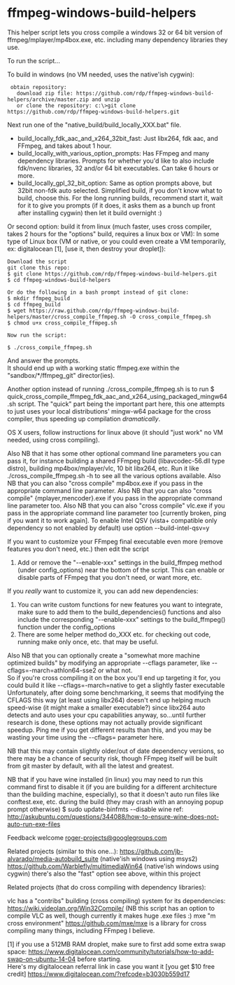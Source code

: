 ffmpeg-windows-build-helpers
============================

This helper script lets you cross compile a windows 32 or 64 bit version of ffmpeg/mplayer/mp4box.exe, etc.
including many dependency libraries they use.

To run the script...

To build in windows (no VM needed, uses the native'ish cygwin):

     obtain repository: 
       download zip file: https://github.com/rdp/ffmpeg-windows-build-helpers/archive/master.zip and unzip
       or clone the repository: c:\>git clone https://github.com/rdp/ffmpeg-windows-build-helpers.git
       
Next run one of the "native_build/build_locally_XXX.bat" file.
* build_locally_fdk_aac_and_x264_32bit_fast: Just libx264, fdk aac, and FFmpeg, and takes about 1 hour.
* build_locally_with_various_option_prompts: Has FFmpeg and many dependency libraries.  Prompts for whether you'd like to also include fdk/nvenc libraries, 32 and/or 64 bit executables.  Can take 6 hours or more.
* build_locally_gpl_32_bit_option: Same as option prompts above, but 32bit non-fdk auto selected.  Simplified build, if you don't know what to build, choose this.
  For the long running builds, recommend start it, wait for it to give you prompts (if it does, it asks them as a bunch up front after installing cygwin) then  let it build overnight :)
  
Or second option: build it from linux (much faster, uses cross compiler, takes 2 hours for the "options" build, requires a linux box or VM):  In some type of Linux box (VM or native, or you could even create a VM temporarily, ex: digitalocean [1], [use it, then destroy your droplet]):

    Download the script 
    git clone this repo:
    $ git clone https://github.com/rdp/ffmpeg-windows-build-helpers.git
    $ cd ffmpeg-windows-build-helpers

    Or do the following in a bash prompt instead of git clone:
    $ mkdir ffmpeg_build
    $ cd ffmpeg_build
    $ wget https://raw.github.com/rdp/ffmpeg-windows-build-helpers/master/cross_compile_ffmpeg.sh -O cross_compile_ffmpeg.sh
    $ chmod u+x cross_compile_ffmpeg.sh
    
    Now run the script:
    
    $ ./cross_compile_ffmpeg.sh

And answer the prompts.  
It should end up with a working static ffmpeg.exe within the "sandbox/*/ffmpeg_git" director(ies).

Another option instead of running ./cross_compile_ffmpeg.sh is to run 
    $ quick_cross_compile_ffmpeg_fdk_aac_and_x264_using_packaged_mingw64.sh script.
  The "quick" part being the important part here, this one attempts to just uses your local distributions'
  mingw-w64 package for the cross compiler, thus speeding up compilation *dramatically*.

OS X users, follow instructions for linux above (it should "just work" no VM needed, using cross compiling).

Also NB that it has some other optional command line parameters you can pass it, for instance 
building a shared FFmpeg build (libavcodec-56.dll type distro), 
building mp4box/mplayer/vlc, 10 bit libx264, etc.
Run it like
./cross_compile_ffmpeg.sh -h 
to see all the various options available.
Also NB that you can also "cross compile" mp4box.exe if you pass in the appropriate command line parameter.
Also NB that you can also "cross compile" {mplayer,mencoder}.exe if you pass in the appropriate command line parameter too.
Also NB that you can also "cross compile" vlc.exe if you pass in the appropriate command line parameter too [currently broken, ping if you want it to work again].
To enable Intel QSV (vista+ compatible only dependency so not enabled by default) use option --build-intel-qsv=y

If you want to customize your FFmpeg final executable even more (remove features you don't need, etc.) then edit the script
1. Add or remove the "--enable-xxx" settings in the build_ffmpeg method (under config_options) near the bottom of the script.  This can enable or disable parts of FFmpeg that you don't need, or want more, etc.

If you *really* want to customize it, you can add new dependencies:
1. You can write custom functions for new features you want to integrate, make sure to add them to the build_dependencies() functions and also include the corresponding "--enable-xxx" settings to the build_ffmpeg() function under the config_options
2. There are some helper method do_XXX etc. for checking out code, running make only once, etc. that may be useful.

Also NB that you can optionally create a "somewhat more machine optimized builds" by modifying an appropriate --cflags parameter, like --cflags=-march=athlon64-sse2 or what not.  
So if you're cross compiling it on the box you'll end up targeting it for, you could build it like --cflags=-march=native to get a slightly faster executable
Unfortunately, after doing some benchmarking, it seems that modifying the CFLAGS this way (at least using libx264) doesn't end up helping much speed-wise (it might make a smaller executable?) since libx264 auto detects and auto uses your cpu capabilities anyway, so...until further research is done, these options may not actually provide significant speedup.  Ping me if you get different results than this, and you may be wasting your time using the --cflags= parameter here.

NB that this may contain slightly older/out of date dependency versions, so there may be a chance of security risk, though FFmpeg itself will be built from git master by default, with all the latest and greatest.

NB that if you have wine installed (in linux) you may need to run this command first to disable it (if you are building for a different architecture than the building machine, especially), so that it doesn't auto run files like conftest.exe, etc. during the build (they may crash with an annoying popup prompt otherwise)
$ sudo update-binfmts --disable wine
ref: http://askubuntu.com/questions/344088/how-to-ensure-wine-does-not-auto-run-exe-files

Feedback welcome roger-projects@googlegroups.com

Related projects (similar to this one...):
  https://github.com/jb-alvarado/media-autobuild_suite (native'ish windows using msys2)
  https://github.com/Warblefly/multimediaWin64 (native'ish windows using cygwin)
  there's also the "fast" option see above, within this project

Related projects (that do cross compiling with dependency libraries):

  vlc has a "contribs" building (cross compiling) system for its dependencies: https://wiki.videolan.org/Win32Compile/
    (NB this script has an option to compile VLC as well, though currently it makes huge .exe files :)
  mxe "m cross environment" https://github.com/mxe/mxe is a library for cross compiling many things, including FFmpeg I believe.

[1] if you use a 512MB RAM droplet, make sure to first add some extra swap space: https://www.digitalocean.com/community/tutorials/how-to-add-swap-on-ubuntu-14-04 before starting.  
Here's my digitalocean referral link in case you want it [you get $10 free credit] https://www.digitalocean.com/?refcode=b3030b559d17
